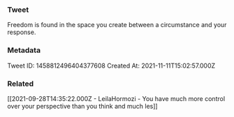 ### Tweet
Freedom is found in the space you create between a circumstance and your response.

### Metadata
Tweet ID: 1458812496404377608
Created At: 2021-11-11T15:02:57.000Z

### Related
[[2021-09-28T14:35:22.000Z - LeilaHormozi - You have much more control over your perspective than you think and much les]]

